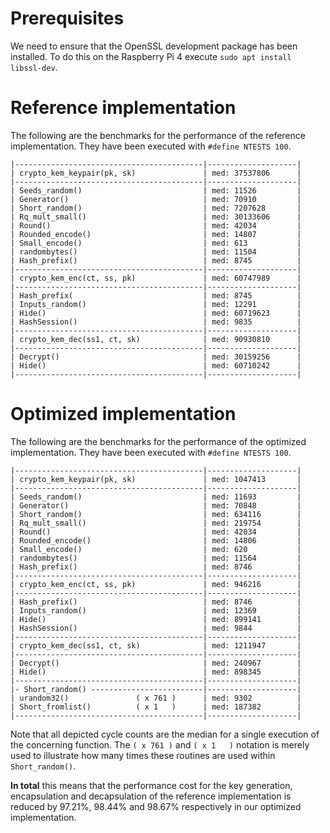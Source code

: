 # Prerequisites

We need to ensure that the OpenSSL development package has been installed. To do
this on the Raspberry Pi 4 execute `sudo apt install libssl-dev`.

# Reference implementation

The following are the benchmarks for the performance of the reference
implementation. They have been executed with `#define NTESTS 100`.

```shell
|------------------------------------------|--------------------|
| crypto_kem_keypair(pk, sk)               | med: 37537806      |
|------------------------------------------|--------------------|
| Seeds_random()                           | med: 11526         |
| Generator()                              | med: 70910         |
| Short_random()                           | med: 7207628       |
| Rq_mult_small()                          | med: 30133606      |
| Round()                                  | med: 42034         |
| Rounded_encode()                         | med: 14807         |
| Small_encode()                           | med: 613           |
| randombytes()                            | med: 11504         |
| Hash_prefix()                            | med: 8745          |
|------------------------------------------|--------------------|
| crypto_kem_enc(ct, ss, pk)               | med: 60747989      |
|------------------------------------------|--------------------|
| Hash_prefix(                             | med: 8745          |
| Inputs_random()                          | med: 12291         |
| Hide()                                   | med: 60719623      |
| HashSession()                            | med: 9835          |
|------------------------------------------|--------------------|
| crypto_kem_dec(ss1, ct, sk)              | med: 90930810      |
|------------------------------------------|--------------------|
| Decrypt()                                | med: 30159256      |
| Hide()                                   | med: 60710242      |
|------------------------------------------|--------------------|
```

# Optimized implementation

The following are the benchmarks for the performance of the optimized
implementation. They have been executed with `#define NTESTS 100`.

```shell
|------------------------------------------|--------------------|
| crypto_kem_keypair(pk, sk)               | med: 1047413       |
|------------------------------------------|--------------------|
| Seeds_random()                           | med: 11693         |
| Generator()                              | med: 70848         |
| Short_random()                           | med: 634116        |
| Rq_mult_small()                          | med: 219754        |
| Round()                                  | med: 42034         |
| Rounded_encode()                         | med: 14806         |
| Small_encode()                           | med: 620           |
| randombytes()                            | med: 11564         |
| Hash_prefix()                            | med: 8746          |
|------------------------------------------|--------------------|
| crypto_kem_enc(ct, ss, pk)               | med: 946216        |
|------------------------------------------|--------------------|
| Hash_prefix()                            | med: 8746          |
| Inputs_random()                          | med: 12369         |
| Hide()                                   | med: 899141        |
| HashSession()                            | med: 9844          |
|------------------------------------------|--------------------|
| crypto_kem_dec(ss1, ct, sk)              | med: 1211947       |
|------------------------------------------|--------------------|
| Decrypt()                                | med: 240967        |
| Hide()                                   | med: 898345        |
|------------------------------------------|--------------------|
|- Short_random() -------------------------|--------------------|
| urandom32()               ( x 761 )      | med: 9302          |
| Short_fromlist()          ( x 1   )      | med: 187382        |
|------------------------------------------|--------------------|

```

Note that all depicted cycle counts are the median for a single execution of the
concerning function. The `( x 761 )` and `( x 1   )` notation is merely used to
illustrate how many times these routines are used within `Short_random()`.

**In total** this means that the performance cost for the key generation,
encapsulation and decapsulation of the reference implementation is reduced by
97.21%, 98.44% and 98.67% respectively in our optimized implementation.
